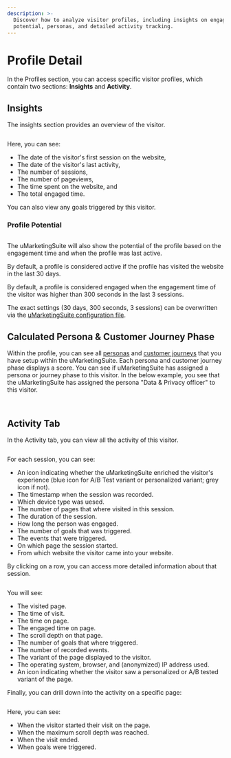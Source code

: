 ```yaml
---
description: >-
  Discover how to analyze visitor profiles, including insights on engagement metrics, 
  potential, personas, and detailed activity tracking.
---
```


# Profile Detail

In the Profiles section, you can access specific visitor profiles, which contain two sections: **Insights** and **Activity**.

## Insights

The insights section provides an overview of the visitor.

![]()

Here, you can see:

- The date of the visitor's first session on the website,
- The date of the visitor's last activity,
- The number of sessions,
- The number of pageviews,
- The time spent on the website, and
- The total engaged time.

You can also view any goals triggered by this visitor.

### Profile Potential

![]()

The uMarketingSuite will also show the potential of the profile based on the engagement time and when the profile was last active.

By default, a profile is considered active if the profile has visited the website in the last 30 days.

By default, a profile is considered engaged when the engagement time of the visitor was higher than 300 seconds in the last 3 sessions.

The exact settings (30 days, 300 seconds, 3 sessions) can be overwritten via the [uMarketingSuite configuration file](/installing-umarketingsuite/configuration-options-1-x/).

## Calculated Persona & Customer Journey Phase

Within the profile, you can see all [personas](/personalization/implicit-explicit-personalization/setting-up-personas/) and [customer journeys](/personalization/implicit-explicit-personalization/setting-up-the-customer-journey/) that you have setup within the uMarketingSuite. Each persona and customer journey phase displays a score. You can see if uMarketingSuite has assigned a persona or journey phase to this visitor. In the below example, you see that the uMarketingSuite has assigned the persona "Data & Privacy officer" to this visitor.

![]()

![]()

## Activity Tab

In the Activity tab, you can view all the activity of this visitor.

![]()

For each session, you can see:

- An icon indicating whether the uMarketingSuite enriched the visitor's experience (blue icon for A/B Test variant or personalized variant; grey icon if not).
- The timestamp when the session was recorded.
- Which device type was uesed.
- The number of pages that where visited in this session.
- The duration of the session.
- How long the person was engaged.
- The number of goals that was triggered.
- The events that were triggered.
- On which page the session started.
- From which website the visitor came into your website.

By clicking on a row, you can access more detailed information about that session.

![]()

You will see:

- The visited page.
- The time of visit.
- The time on page.
- The engaged time on page.
- The scroll depth on that page.
- The number of goals that where triggered.
- The number of recorded events.
- The variant of the page displayed to the visitor.
- The operating system, browser, and (anonymized) IP address used.
- An icon indicating whether the visitor saw a personalized or A/B tested variant of the page.

Finally, you can drill down into the activity on a specific page:

![]()

Here, you can see:

- When the visitor started their visit on the page.
- When the maximum scroll depth was reached.
- When the visit ended.
- When goals were triggered.
